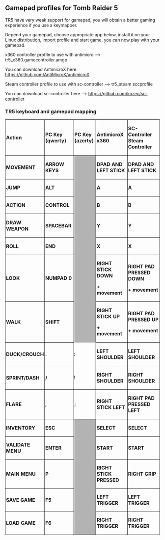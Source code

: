 ## Gamepad profiles for Tomb Raider 5

TR5 have very weak support for gamepad, you will obtain a better gaming experience if you use a keymapper.

Depend your gamepad, choose appropriate app below, install it on your Linux distribution, import profile and start game, you can now play with your gamepad.

x360 controller profile to use with antimicro --> tr5_x360.gamecontroller.amgp

You can download AntimicroX here: https://github.com/AntiMicroX/antimicroX

Steam controller profile to use with sc-controller --> tr5_steam.sccprofile

You can download sc-controller here --> https://github.com/kozec/sc-controller

### TR5 keyboard and gamepad mapping

<table width="751" data-cellpadding="2" data-cellspacing="0">
<tbody>
<tr class="odd">
<td width="124" height="16" style="border: 1px double #000000; padding: 0.05cm"><p><strong>Action</strong></p></td>
<td width="126" style="border: 1px double #000000; padding: 0.05cm"><p><strong>PC Key (qwerty)</strong></p></td>
<td width="106" style="border: 1px double #000000; padding: 0.05cm"><p><strong>PC Key (azerty)</strong></p></td>
<td width="171" style="border: 1px double #000000; padding: 0.05cm"><p><strong>AntimicroX x360</strong></p></td>
<td width="202" style="border: 1px double #000000; padding: 0.05cm"><p><strong>SC-Controller Steam Controller</strong></p></td>
</tr>
</tbody>
<tbody>
<tr class="odd">
<td width="124" height="17" style="border: 1px double #000000; padding: 0.05cm"><p><strong>MOVEMENT</strong></p></td>
<td width="126" style="border: 1px double #000000; padding: 0.05cm"><p><strong>ARROW KEYS</strong></p></td>
<td width="106" data-bgcolor="#b3b3b3" style="background: #b3b3b3; border: none; padding: 0cm"><p><br />
</p></td>
<td width="171" style="border: 1px double #000000; padding: 0.05cm"><p><strong>DPAD AND LEFT STICK</strong></p></td>
<td width="202" style="border: 1px double #000000; padding: 0.05cm"><p><strong>DPAD AND LEFT STICK</strong></p></td>
</tr>
<tr class="even">
<td width="124" height="17" style="border: 1px double #000000; padding: 0.05cm"><p><strong>JUMP</strong></p></td>
<td width="126" style="border: 1px double #000000; padding: 0.05cm"><p><strong>ALT</strong></p></td>
<td width="106" data-bgcolor="#b3b3b3" style="background: #b3b3b3; border: none; padding: 0cm"><p><br />
</p></td>
<td width="171" style="border: 1px double #000000; padding: 0.05cm"><p><strong>A</strong></p></td>
<td width="202" style="border: 1px double #000000; padding: 0.05cm"><p><strong>A</strong></p></td>
</tr>
<tr class="odd">
<td width="124" height="17" style="border: 1px double #000000; padding: 0.05cm"><p><strong>ACTION</strong></p></td>
<td width="126" style="border: 1px double #000000; padding: 0.05cm"><p><strong>CONTROL</strong></p></td>
<td width="106" data-bgcolor="#b3b3b3" style="background: #b3b3b3; border: none; padding: 0cm"><p><br />
</p></td>
<td width="171" style="border: 1px double #000000; padding: 0.05cm"><p><strong>B</strong></p></td>
<td width="202" style="border: 1px double #000000; padding: 0.05cm"><p><strong>B</strong></p></td>
</tr>
<tr class="even">
<td width="124" height="17" style="border: 1px double #000000; padding: 0.05cm"><p><strong>DRAW WEAPON</strong></p></td>
<td width="126" style="border: 1px double #000000; padding: 0.05cm"><p><strong>SPACEBAR</strong></p></td>
<td width="106" data-bgcolor="#b3b3b3" style="background: #b3b3b3; border: none; padding: 0cm"><p><br />
</p></td>
<td width="171" style="border: 1px double #000000; padding: 0.05cm"><p><strong>Y</strong></p></td>
<td width="202" style="border: 1px double #000000; padding: 0.05cm"><p><strong>Y</strong></p></td>
</tr>
<tr class="odd">
<td width="124" height="17" style="border: 1px double #000000; padding: 0.05cm"><p><strong>ROLL</strong></p></td>
<td width="126" style="border: 1px double #000000; padding: 0.05cm"><p><strong>END</strong></p></td>
<td width="106" data-bgcolor="#b3b3b3" style="background: #b3b3b3; border: none; padding: 0cm"><p><br />
</p></td>
<td width="171" style="border: 1px double #000000; padding: 0.05cm"><p><strong>X</strong></p></td>
<td width="202" style="border: 1px double #000000; padding: 0.05cm"><p><strong>X</strong></p></td>
</tr>
<tr class="even">
<td width="124" height="17" style="border: 1px double #000000; padding: 0.05cm"><p><strong>LOOK</strong></p></td>
<td width="126" style="border: 1px double #000000; padding: 0.05cm"><p><strong>NUMPAD 0</strong></p></td>
<td width="106" data-bgcolor="#b3b3b3" style="background: #b3b3b3; border: none; padding: 0cm"><p><br />
</p></td>
<td width="171" style="border: 1px double #000000; padding: 0.05cm"><p><strong>RIGHT STICK DOWN</strong></p>
<p><strong>+ movement</strong></p></td>
<td width="202" style="border: 1px double #000000; padding: 0.05cm"><p><strong>RIGHT PAD PRESSED DOWN</strong></p>
<p><strong>+ movement</strong></p></td>
</tr>
<tr class="odd">
<td width="124" height="17" style="border: 1px double #000000; padding: 0.05cm"><p><strong>WALK</strong></p></td>
<td width="126" style="border: 1px double #000000; padding: 0.05cm"><p><strong>SHIFT</strong></p></td>
<td width="106" data-bgcolor="#b3b3b3" style="background: #b3b3b3; border: none; padding: 0cm"><p><br />
</p></td>
<td width="171" style="border: 1px double #000000; padding: 0.05cm"><p><strong>RIGHT STICK UP</strong></p>
<p><strong>+ movement</strong></p></td>
<td width="202" style="border: 1px double #000000; padding: 0.05cm"><p><strong>RIGHT PAD PRESSED UP</strong></p>
<p><strong>+ movement</strong></p></td>
</tr>
<tr class="even">
<td width="124" height="17" style="border: 1px double #000000; padding: 0.05cm"><p><strong>DUCK/CROUCH</strong></p></td>
<td width="126" style="border: 1px double #000000; padding: 0.05cm"><p><strong>.</strong></p></td>
<td width="106" style="background: transparent; border: none; padding: 0cm"><p><strong>:</strong></p></td>
<td width="171" style="border: 1px double #000000; padding: 0.05cm"><p><strong>LEFT SHOULDER</strong></p></td>
<td width="202" style="border: 1px double #000000; padding: 0.05cm"><p><strong>LEFT SHOULDER</strong></p></td>
</tr>
<tr class="odd">
<td width="124" height="17" style="border: 1px double #000000; padding: 0.05cm"><p><strong>SPRINT/DASH</strong></p></td>
<td width="126" style="border: 1px double #000000; padding: 0.05cm"><p><strong>/</strong></p></td>
<td width="106" style="background: transparent; border: none; padding: 0cm"><p><strong>!</strong></p></td>
<td width="171" style="border: 1px double #000000; padding: 0.05cm"><p><strong>RIGHT SHOULDER</strong></p></td>
<td width="202" style="border: 1px double #000000; padding: 0.05cm"><p><strong>RIGHT SHOULDER</strong></p></td>
</tr>
</tbody>
<tbody>
<tr class="odd">
<td width="124" height="17" style="border: 1px double #000000; padding: 0.05cm"><p><strong>FLARE</strong></p></td>
<td width="126" style="border: 1px double #000000; padding: 0.05cm"><p><strong>,</strong></p></td>
<td width="106" style="border: 1px double #000000; padding: 0.05cm"><p><strong>;</strong></p></td>
<td width="171" style="border: 1px double #000000; padding: 0.05cm"><p><strong>RIGHT STICK LEFT</strong></p></td>
<td width="202" style="border: 1px double #000000; padding: 0.05cm"><p><strong>RIGHT PAD PRESSED LEFT</strong></p></td>
</tr>
</tbody>
<tbody>
<tr class="odd">
<td width="124" height="17" style="border: 1px double #000000; padding: 0.05cm"><p><strong>INVENTORY</strong></p></td>
<td width="126" style="border: 1px double #000000; padding: 0.05cm"><p><strong>ESC</strong></p></td>
<td width="106" data-bgcolor="#b3b3b3" style="background: #b3b3b3; border: none; padding: 0cm"><p><br />
</p></td>
<td width="171" style="border: 1px double #000000; padding: 0.05cm"><p><strong>SELECT</strong></p></td>
<td width="202" style="border: 1px double #000000; padding: 0.05cm"><p><strong>SELECT</strong></p></td>
</tr>
<tr class="even">
<td width="124" height="17" style="border-top: none; border-bottom: 1px double #000000; border-left: 1px double #000000; border-right: 1px double #000000; padding-top: 0cm; padding-bottom: 0.05cm; padding-left: 0.05cm; padding-right: 0.05cm"><p><strong>VALIDATE MENU</strong></p></td>
<td width="126" style="border-top: none; border-bottom: 1px double #000000; border-left: 1px double #000000; border-right: 1px double #000000; padding-top: 0cm; padding-bottom: 0.05cm; padding-left: 0.05cm; padding-right: 0.05cm"><p><strong>ENTER</strong></p></td>
<td width="106" data-bgcolor="#b3b3b3" style="background: #b3b3b3; border: none; padding: 0cm"><p><br />
</p></td>
<td width="171" style="border-top: none; border-bottom: 1px double #000000; border-left: 1px double #000000; border-right: 1px double #000000; padding-top: 0cm; padding-bottom: 0.05cm; padding-left: 0.05cm; padding-right: 0.05cm"><p><strong>START</strong></p></td>
<td width="202" style="border-top: none; border-bottom: 1px double #000000; border-left: 1px double #000000; border-right: 1px double #000000; padding-top: 0cm; padding-bottom: 0.05cm; padding-left: 0.05cm; padding-right: 0.05cm"><p><strong>START</strong></p></td>
</tr>
<tr class="odd">
<td width="124" height="17" style="border-top: none; border-bottom: 1px double #000000; border-left: 1px double #000000; border-right: 1px double #000000; padding-top: 0cm; padding-bottom: 0.05cm; padding-left: 0.05cm; padding-right: 0.05cm"><p><strong>MAIN MENU</strong></p></td>
<td width="126" style="border-top: none; border-bottom: 1px double #000000; border-left: 1px double #000000; border-right: 1px double #000000; padding-top: 0cm; padding-bottom: 0.05cm; padding-left: 0.05cm; padding-right: 0.05cm"><p><strong>P</strong></p></td>
<td width="106" data-bgcolor="#b3b3b3" style="background: #b3b3b3; border: none; padding: 0cm"><p><br />
</p></td>
<td width="171" style="border-top: none; border-bottom: 1px double #000000; border-left: 1px double #000000; border-right: 1px double #000000; padding-top: 0cm; padding-bottom: 0.05cm; padding-left: 0.05cm; padding-right: 0.05cm"><p><strong>RIGHT STICK PRESSED</strong></p></td>
<td width="202" style="border-top: none; border-bottom: 1px double #000000; border-left: 1px double #000000; border-right: 1px double #000000; padding-top: 0cm; padding-bottom: 0.05cm; padding-left: 0.05cm; padding-right: 0.05cm"><p><strong>RIGHT GRIP</strong></p></td>
</tr>
<tr class="even">
<td width="124" height="17" style="border-top: none; border-bottom: 1px double #000000; border-left: 1px double #000000; border-right: 1px double #000000; padding-top: 0cm; padding-bottom: 0.05cm; padding-left: 0.05cm; padding-right: 0.05cm"><p><strong>SAVE GAME</strong></p></td>
<td width="126" style="border-top: none; border-bottom: 1px double #000000; border-left: 1px double #000000; border-right: 1px double #000000; padding-top: 0cm; padding-bottom: 0.05cm; padding-left: 0.05cm; padding-right: 0.05cm"><p><strong>F5</strong></p></td>
<td width="106" data-bgcolor="#b3b3b3" style="background: #b3b3b3; border: none; padding: 0cm"><p><br />
</p></td>
<td width="171" style="border-top: none; border-bottom: 1px double #000000; border-left: 1px double #000000; border-right: 1px double #000000; padding-top: 0cm; padding-bottom: 0.05cm; padding-left: 0.05cm; padding-right: 0.05cm"><p><strong>LEFT TRIGGER</strong></p></td>
<td width="202" style="border-top: none; border-bottom: 1px double #000000; border-left: 1px double #000000; border-right: 1px double #000000; padding-top: 0cm; padding-bottom: 0.05cm; padding-left: 0.05cm; padding-right: 0.05cm"><p><strong>LEFT TRIGGER</strong></p></td>
</tr>
<tr class="odd">
<td width="124" height="25" style="border-top: none; border-bottom: 1px double #000000; border-left: 1px double #000000; border-right: 1px double #000000; padding-top: 0cm; padding-bottom: 0.05cm; padding-left: 0.05cm; padding-right: 0.05cm"><p><strong>LOAD GAME</strong></p></td>
<td width="126" style="border-top: none; border-bottom: 1px double #000000; border-left: 1px double #000000; border-right: 1px double #000000; padding-top: 0cm; padding-bottom: 0.05cm; padding-left: 0.05cm; padding-right: 0.05cm"><p><strong>F6</strong></p></td>
<td width="106" data-bgcolor="#b3b3b3" style="background: #b3b3b3; border: none; padding: 0cm"><p><br />
</p></td>
<td width="171" style="border-top: none; border-bottom: 1px double #000000; border-left: 1px double #000000; border-right: 1px double #000000; padding-top: 0cm; padding-bottom: 0.05cm; padding-left: 0.05cm; padding-right: 0.05cm"><p><strong>RIGHT TRIGGER</strong></p></td>
<td width="202" style="border-top: none; border-bottom: 1px double #000000; border-left: 1px double #000000; border-right: 1px double #000000; padding-top: 0cm; padding-bottom: 0.05cm; padding-left: 0.05cm; padding-right: 0.05cm"><p><strong>RIGHT TRIGGER</strong></p></td>
</tr>
</tbody>
</table>

  
  
